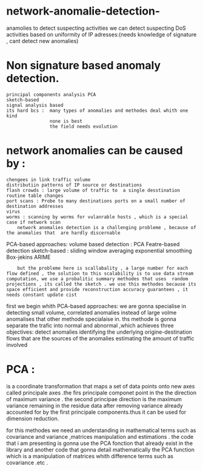 # network-anomalie-detection-
anamolies to detect suspecting activities
  we can detect suspecting DoS activities  based on uniformity of IP adresses:(needs knowledge of signature , cant detect new anomalies)
# Non signature based anomaly detection.
    principal components analysis PCA
    sketch-based
    signal analysis based
    its hard bcs :  many types of anomalies and methodes deal whith one kind
                    none is best 
                    the field needs evolution
# network anomalies can be caused by :
    chengees in link traffic volume 
    distributiin patterns of IP source or destinations
    flash crowds : large volume of traffic to  a single desstination
    routine table changes
    port scans : Probe to many destinations ports on a small number of destination addresses
    virus 
    worms : scanning by worms for vulanrable hosts , which is a special case if network scan
        network anomalies detection is a challenging probleme , because of the anomalies that  are hardly discernable
 PCA-based approaches:
    volume based detection : PCA
    Featre-based detection 
 sketch-based : 
    sliding window averaging
    exponential smoothing
    Box-jekins ARIME
    
        but the probleme here is scallabality , a large number for each flow defined , the solution to this scalability is to use data stream computation, we use a probalitic summary methodes that uses  random projections , its called the sketch . we use this methodes because its space efficient and provide reconstruction accuracy guarantees , it needs constant update cist
first we begin whith PCA-based approaches:
 we are gonna specialise in detecting small volume, correlated anomalies instead of large volme anomalises that other methode specialaise in.
 ths methode is gonna separate the trafic into normal and abnormal ,which achieves three objectives:
       detect anomalies
       identifying the underlying origine-destination flows that are the sources of the anomalies
        estimating the amount of traffic involved
# PCA :
is a coordinate transformation that maps a set of data points onto new axes called principale axes .the firs principale componet point in the the direction of maximum variance . the second principae direction is the maximum variance remaining in the residue data after removing variance already accounted for by the first principale components.thus it can be used for dimension reduction.

for this methodes we need an understanding in mathematical terms such as covariance and variance ,matrices manipulation and estimations .
the code that i am presenting is gonna use the PCA fonction that already exist in the library
and
another code that gonna detail mathematically the PCA function which is a manipulation of matrices whith difference terms such as covariance .etc .
